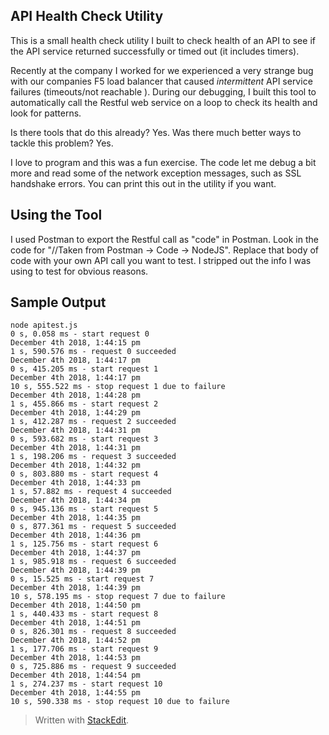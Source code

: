 ## API Health Check Utility
This is a small health check utility I built to check health of an API to see if the API service returned successfully or timed out (it includes timers). 

Recently at the company I worked for we experienced a very strange bug with our companies F5 load balancer that caused *intermittent* API service failures (timeouts/not reachable ).  During our debugging, I built this tool to automatically call the Restful web service on a loop to check its health and look for patterns.

Is there tools that do this already? Yes. Was there much better ways to tackle this problem? Yes. 

I love to program and this was a fun exercise. The code let me debug a bit more and read some of the network exception messages, such as SSL handshake errors. You can print this out in the utility if you want.

## Using the Tool

I used Postman to export the Restful call as "code" in Postman. Look in the code for "//Taken from Postman -> Code -> NodeJS". Replace that body of code with your own API call you want to test. I stripped out the info I was using to test for obvious reasons. 

## Sample Output

    node apitest.js 
    0 s, 0.058 ms - start request 0 
    December 4th 2018, 1:44:15 pm
    1 s, 590.576 ms - request 0 succeeded
    December 4th 2018, 1:44:17 pm
    0 s, 415.205 ms - start request 1
    December 4th 2018, 1:44:17 pm
    10 s, 555.522 ms - stop request 1 due to failure
    December 4th 2018, 1:44:28 pm
    1 s, 455.866 ms - start request 2
    December 4th 2018, 1:44:29 pm
    1 s, 412.287 ms - request 2 succeeded
    December 4th 2018, 1:44:31 pm
    0 s, 593.682 ms - start request 3
    December 4th 2018, 1:44:31 pm
    1 s, 198.206 ms - request 3 succeeded
    December 4th 2018, 1:44:32 pm
    0 s, 803.880 ms - start request 4
    December 4th 2018, 1:44:33 pm
    1 s, 57.882 ms - request 4 succeeded
    December 4th 2018, 1:44:34 pm
    0 s, 945.136 ms - start request 5
    December 4th 2018, 1:44:35 pm
    0 s, 877.361 ms - request 5 succeeded
    December 4th 2018, 1:44:36 pm
    1 s, 125.756 ms - start request 6
    December 4th 2018, 1:44:37 pm
    1 s, 985.918 ms - request 6 succeeded
    December 4th 2018, 1:44:39 pm
    0 s, 15.525 ms - start request 7
    December 4th 2018, 1:44:39 pm
    10 s, 578.195 ms - stop request 7 due to failure
    December 4th 2018, 1:44:50 pm
    1 s, 440.433 ms - start request 8
    December 4th 2018, 1:44:51 pm
    0 s, 826.301 ms - request 8 succeeded
    December 4th 2018, 1:44:52 pm
    1 s, 177.706 ms - start request 9
    December 4th 2018, 1:44:53 pm
    0 s, 725.886 ms - request 9 succeeded
    December 4th 2018, 1:44:54 pm
    1 s, 274.237 ms - start request 10
    December 4th 2018, 1:44:55 pm
    10 s, 590.338 ms - stop request 10 due to failure

> Written with [StackEdit](https://stackedit.io/).
